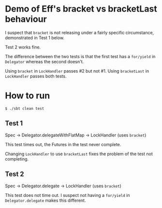 # Demo of Eff's bracket vs bracketLast behaviour

I suspect that `bracket` is not releasing under a fairly specific circumstance, demonstrated in Test 1 below.

Test 2 works fine.

The difference between the two tests is that the first test has a `for/yield` in `Delegator` whereas the second doesn't.

Using `bracket` in `LockHandler` passes #2 but not #1.
Using `bracketLast` in `LockHandler` passes both tests.

# How to run

```
$ ./sbt clean test
```

## Test 1

Spec -> Delegator.delegateWithFlatMap -> LockHandler (uses `bracket`)

This test times out, the Futures in the test never complete.

Changing `LockHandler` to use `bracketLast` fixes the problem of the test not completing.

## Test 2

Spec -> Delegator.delegate -> LockHandler (uses `bracket`)

This test does not time out. I suspect not having a `for/yield` in `Delegator.delegate` makes this different.
